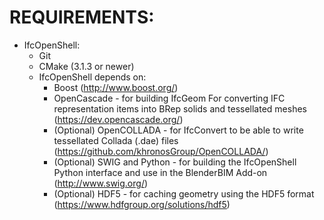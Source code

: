 # REQUIREMENTS:

* IfcOpenShell:
    - Git
    - CMake (3.1.3 or newer)
    - IfcOpenShell depends on:
        - Boost (http://www.boost.org/)
        - OpenCascade - for building IfcGeom For converting IFC representation items into BRep solids and tessellated meshes
            (https://dev.opencascade.org/)
        - (Optional) OpenCOLLADA - for IfcConvert to be able to write tessellated Collada (.dae) files 
            (https://github.com/khronosGroup/OpenCOLLADA/)
        - (Optional) SWIG and Python - for building the IfcOpenShell Python interface and use in the BlenderBIM Add-on
            (http://www.swig.org/)
        - (Optional) HDF5 - for caching geometry using the HDF5 format
            (https://www.hdfgroup.org/solutions/hdf5)